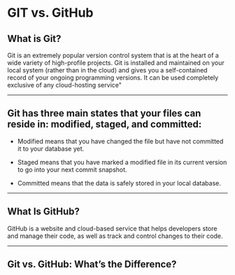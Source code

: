 # GIT vs. GitHub
## What is Git?

  Git is an extremely popular version control system that is at the heart of a wide variety of high-profile projects. Git is installed and maintained on your local system (rather than in the cloud) and gives you a self-contained record of your ongoing programming versions. It can be used completely exclusive of any cloud-hosting service"


___

## Git has three main states that your files can reside in: modified, staged, and committed:

* Modified means that you have changed the file but have not committed it to your database yet.

* Staged means that you have marked a modified file in its current version to go into your next commit snapshot.

* Committed means that the data is safely stored in your local database.
______
## What Is GitHub?
GitHub is a website and cloud-based service that helps developers store and manage their code, as well as track and control changes to their code. 
___

## Git vs. GitHub: What’s the Difference?
